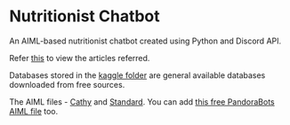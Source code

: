 # Nutritionist Chatbot
 An AIML-based nutritionist chatbot created using Python and Discord API.
 
 Refer [this](/blob/main/articlesReferred.txt) to view the articles referred.
 
 Databases stored in the [kaggle folder](/tree/main/kaggle) are general available databases downloaded from free sources.
 
 The AIML files - [Cathy](https://github.com/DevDungeon/Cathy/tree/master/cathy/aiml/alice) and [Standard](https://github.com/russellhaering/ansr8r/tree/master/standard). 
 You can add [this free PandoraBots AIML file](https://github.com/pandorabots/Free-AIML) too.
 
 
